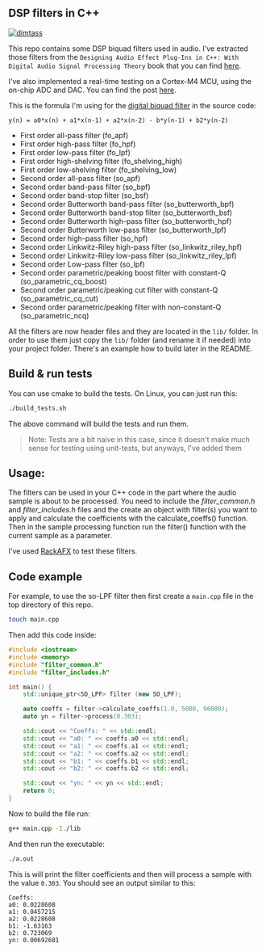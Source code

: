 DSP filters in C++
----

[![dimtass](https://circleci.com/gh/dimtass/DSP-Cpp-filters.svg?style=svg)](https://circleci.com/gh/dimtass/DSP-Cpp-filters)

This repo contains some DSP biquad filters used in audio. I've extracted those
filters from the `Designing Audio Effect Plug-Ins in C++: With Digital Audio Signal Processing Theory`
book that you can find [here](https://www.amazon.com/Designing-Audio-Effect-Plug-Ins-Processing/dp/0240825152).

I've also implemented a real-time testing on a Cortex-M4 MCU, using the on-chip ADC and DAC. You can find the post [here](https://github.com/dimtass/DSP-Cpp-filters).

This is the formula I'm using for the [digital biquad filter](https://en.wikipedia.org/wiki/Digital_biquad_filter)
in the source code:
```
y(n) = a0*x(n) + a1*x(n-1) + a2*x(n-2) - b*y(n-1) + b2*y(n-2)
```

- First order all-pass filter (fo_apf)
- First order high-pass filter (fo_hpf)
- First order low-pass filter (fo_lpf)
- First order high-shelving filter (fo_shelving_high)
- First order low-shelving filter (fo_shelving_low)
- Second order all-pass filter (so_apf)
- Second order band-pass filter (so_bpf)
- Second order band-stop filter (so_bsf)
- Second order Butterworth band-pass filter (so_butterworth_bpf)
- Second order Butterworth band-stop filter (so_butterworth_bsf)
- Second order Butterworth high-pass filter (so_butterworth_hpf)
- Second order Butterworth low-pass filter (so_butterworth_lpf)
- Second order high-pass filter (so_hpf)
- Second order Linkwitz-Riley high-pass filter (so_linkwitz_riley_hpf)
- Second order Linkwitz-Riley low-pass filter (so_linkwitz_riley_lpf)
- Second order Low-pass filter (so_lpf)
- Second order parametric/peaking boost filter with constant-Q (so_parametric_cq_boost)
- Second order parametric/peaking cut filter with constant-Q (so_parametric_cq_cut)
- Second order parametric/peaking filter with non-constant-Q (so_parametric_ncq)

All the filters are now header files and they are located in the `lib/` folder.
In order to use them just copy the `lib/` folder (and rename it if needed) into
your project folder. There's an example how to build later in the README.

## Build & run tests
You can use cmake to build the tests. On Linux, you can just run this:
```sh
./build_tests.sh
```

The above command will build the tests and run them.

> Note: Tests are a bit naive in this case, since it doesn't make
much sense for testing using unit-tests, but anyways, I've added them

## Usage:
The filters can be used in your C++ code in the part where the audio sample is about to be processed. You need to include the _filter_common.h_ and _filter_includes.h_ files and the create an object with filter(s) you want to apply and calculate the coefficients with the calculate_coeffs() function. Then in the sample processing function run the filter() function with the current sample as a parameter.

I've used [RackAFX](http://www.willpirkle.com/rackafx/) to test these filters.

## Code example
For example, to use the so-LPF filter then first create a `main.cpp` file
in the top directory of this repo.

```sh
touch main.cpp
```

Then add this code inside:

```cpp
#include <iostream>
#include <memory>
#include "filter_common.h"
#include "filter_includes.h"

int main() {
    std::unique_ptr<SO_LPF> filter (new SO_LPF);

    auto coeffs = filter->calculate_coeffs(1.0, 5000, 96000);
    auto yn = filter->process(0.303);

    std::cout << "Coeffs: " << std::endl;
    std::cout << "a0: " << coeffs.a0 << std::endl;
    std::cout << "a1: " << coeffs.a1 << std::endl;
    std::cout << "a2: " << coeffs.a2 << std::endl;
    std::cout << "b1: " << coeffs.b1 << std::endl;
    std::cout << "b2: " << coeffs.b2 << std::endl;

    std::cout << "yn: " << yn << std::endl;
    return 0;
}
```

Now to build the file run:
```sh
g++ main.cpp -I./lib
```

And then run the executable:
```sh
./a.out
```

This is will print the filter coefficients and then will process
a sample with the value `0.303`. You should see an output similar
to this:

```
Coeffs: 
a0: 0.0228608
a1: 0.0457215
a2: 0.0228608
b1: -1.63163
b2: 0.723069
yn: 0.00692681
```
